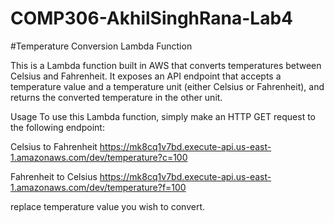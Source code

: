 # COMP306-AkhilSinghRana-Lab4

#Temperature Conversion Lambda Function

This is a Lambda function built in AWS that converts temperatures between Celsius and Fahrenheit. It exposes an API endpoint that accepts a temperature value and a temperature unit (either Celsius or Fahrenheit), and returns the converted temperature in the other unit.

Usage
To use this Lambda function, simply make an HTTP GET request to the following endpoint:

Celsius to Fahrenheit
https://mk8cq1v7bd.execute-api.us-east-1.amazonaws.com/dev/temperature?c=100

Fahrenheit to Celsius
https://mk8cq1v7bd.execute-api.us-east-1.amazonaws.com/dev/temperature?f=100

replace temperature value you wish to convert.
